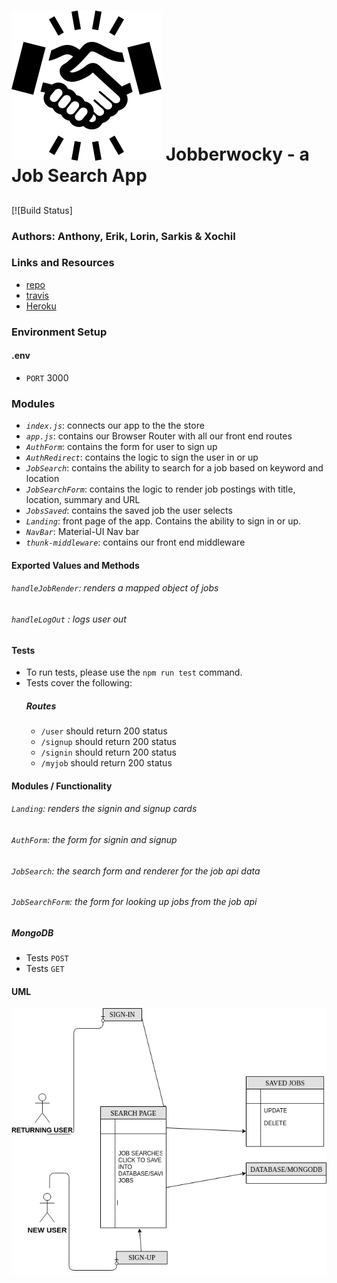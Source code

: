 ![CF](./assets/iconmonstr-handshake-8-240.png) Jobberwocky - a Job Search App
==============================================

## 
[![Build Status]

### Authors: Anthony, Erik, Lorin, Sarkis & Xochil

### Links and Resources
* [repo](https://github.com/techhired/front_end_getTheJob)
* [travis]()
* [Heroku]()


### Environment Setup
#### .env
- `PORT` 3000

### Modules
- *`index.js`*: connects our app to the the store
- *`app.js`*: contains our Browser Router with all our front end routes
- *`AuthForm`*: contains the form for user to sign up
- *`AuthRedirect`*: contains the logic to sign the user in or up
- *`JobSearch`*: contains the ability to search for a job based on keyword and location
- *`JobSearchForm`*: contains the logic to render job postings with title, location, summary and URL
- *`JobsSaved`*: contains the saved job the user selects
- *`Landing`*: front page of the app.  Contains the ability to sign in or up.
- *`NavBar`*: Material-UI Nav bar
- *`thunk-middleware`*: contains our front end middleware



#### Exported Values and Methods
###### `handleJobRender`: renders a mapped object of jobs
###### `handleLogOut` : logs user out


#### Tests
* To run tests, please use the `npm run test` command.
* Tests cover the following:
  ##### Routes
  * `/user` should return 200 status
  * `/signup` should return 200 status
  * `/signin` should return 200 status
  * `/myjob` should return 200 status
  
 #### Modules / Functionality
 ###### `Landing`: renders the signin and signup cards
 ###### `AuthForm`: the form for signin and signup 
 ###### `JobSearch`: the search form and renderer for the job api data
 ###### `JobSearchForm`: the form for looking up jobs from the job api
 
 ##### MongoDB
  * Tests `POST`
  * Tests `GET`

#### UML
![diagram](./assets/JOBBERWOCKY%20UML.png)

